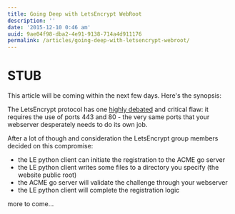 ```yaml
---
title: Going Deep with LetsEncrypt WebRoot
description: ''
date: '2015-12-10 0:46 am'
uuid: 9ae04f98-dba2-4e91-9138-714a4d911176
permalink: /articles/going-deep-with-letsencrypt-webroot/
---
```


STUB
=====

This article will be coming within the next few days. Here's the synopsis:

The LetsEncrypt protocol has one
[highly debated](https://github.com/letsencrypt/acme-spec/issues/33) and critical flaw:
it requires the use of ports 443 and 80 - the very same ports that your webserver
desperately needs to do its own job.

After a lot of though and consideration the LetsEncrypt group members decided on this compromise:

  * the LE python client can initiate the registration to the ACME go server
  * the LE python client writes some files to a directory you specify (the website public root)
  * the ACME go server will validate the challenge through your webserver
  * the LE python client will complete the registration logic

more to come...
